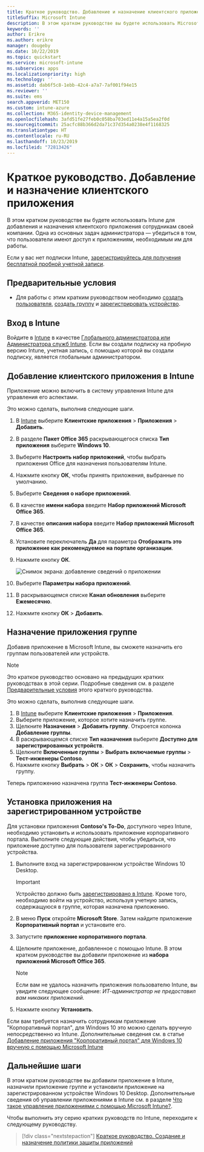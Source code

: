 ```yaml
---
title: Краткое руководство. Добавление и назначение клиентского приложения
titleSuffix: Microsoft Intune
description: В этом кратком руководстве вы будете использовать Microsoft Intune для добавления и назначения клиентского приложения.
keywords: ''
author: Erikre
ms.author: erikre
manager: dougeby
ms.date: 10/22/2019
ms.topic: quickstart
ms.service: microsoft-intune
ms.subservice: apps
ms.localizationpriority: high
ms.technology: ''
ms.assetid: dab6f5c8-1ebb-42c4-a7a7-7af001f94e15
ms.reviewer: ''
ms.suite: ems
search.appverid: MET150
ms.custom: intune-azure
ms.collection: M365-identity-device-management
ms.openlocfilehash: 3afd51fe27feb0c058ba703ed11e4a15a5ea2f0d
ms.sourcegitcommit: 25acfc88b366d2da71c37d354a0238e4f1168325
ms.translationtype: HT
ms.contentlocale: ru-RU
ms.lasthandoff: 10/23/2019
ms.locfileid: "72813426"
---
```

# <a name="quickstart-add-and-assign-a-client-app"></a>Краткое руководство. Добавление и назначение клиентского приложения

В этом кратком руководстве вы будете использовать Intune для добавления и назначения клиентского приложения сотрудникам своей компании. Одна из основных задач администратора — убедиться в том, что пользователи имеют доступ к приложениям, необходимым им для работы. 

Если у вас нет подписки Intune, [зарегистрируйтесь для получения бесплатной пробной учетной записи](../fundamentals/free-trial-sign-up.md).

## <a name="prerequisites"></a>Предварительные условия

- Для работы с этим кратким руководством необходимо [создать пользователя](../fundamentals/quickstart-create-user.md), [создать группу](../fundamentals/quickstart-create-group.md) и [зарегистрировать устройство](../quickstart-setup-auto-enrollment.md).

## <a name="sign-in-to-intune"></a>Вход в Intune

Войдите в [Intune](https://aka.ms/intuneportal) в качестве [Глобального администратора или Администратора служб Intune](../fundamentals/users-add.md#types-of-administrators). Если вы создали подписку на пробную версию Intune, учетная запись, с помощью которой вы создали подписку, является глобальным администратором.

## <a name="add-the-client-app-to-intune"></a>Добавление клиентского приложения в Intune

Приложение можно включить в систему управления Intune для управления его аспектами. 

Это можно сделать, выполнив следующие шаги.
1. В [Intune](https://aka.ms/intuneportal) выберите **Клиентские приложения** > **Приложения** > **Добавить**. 
2. В разделе **Пакет Office 365** раскрывающегося списка **Тип приложения** выберите **Windows 10**.
3. Выберите **Настроить набор приложений**, чтобы выбрать приложения Office для назначения пользователям Intune.
4. Нажмите кнопку **ОК**, чтобы принять приложения, выбранные по умолчанию.
5. Выберите **Сведения о наборе приложений**.
6. В качестве **имени набора** введите **Набор приложений Microsoft Office 365**.
7. В качестве **описания набора** введите **Набор приложений Microsoft Office 365**.
8. Установите переключатель **Да** для параметра **Отображать это приложение как рекомендуемое на портале организации**.
9. Нажмите кнопку **ОК**.

    ![Снимок экрана: добавление сведений о приложении](./media/quickstart-add-assign-app/quickstart-add-assign-app-01.png)

10. Выберите **Параметры набора приложений**.
11. В раскрывающемся списке **Канал обновления** выберите **Ежемесячно**.
12. Нажмите кнопку **ОК** > **Добавить**.

## <a name="assign-the-app-to-a-group"></a>Назначение приложения группе

Добавив приложение в Microsoft Intune, вы сможете назначить его группам пользователей или устройств.

> [!NOTE]
> Это краткое руководство основано на предыдущих кратких руководствах в этой серии. Подробные сведения см. в разделе [Предварительные условия](quickstart-add-assign-app.md#prerequisites) этого краткого руководства.

Это можно сделать, выполнив следующие шаги.
1. В [Intune](https://aka.ms/intuneportal) выберите **Клиентские приложения** > **Приложения**. 
2. Выберите приложение, которое хотите назначить группе.
3. Щелкните **Назначения** > **Добавить группу**. Откроется колонка **Добавление группы**.
4. В раскрывающемся списке **Тип назначения** выберите **Доступно для зарегистрированных устройств**. 
5. Щелкните **Включенные группы** > **Выбрать включаемые группы** > **Тест-инженеры Contoso**.
6. Нажмите кнопку **Выбрать** > **ОК** > **ОК** > **Сохранить**, чтобы назначить группу.

Теперь приложению назначена группа **Тест-инженеры Contoso**.

## <a name="install-the-app-on-the-enrolled-device"></a>Установка приложения на зарегистрированном устройстве

Для установки приложения **Contoso's To-Do**, доступного через Intune, необходимо установить и использовать приложение корпоративного портала. Выполните следующие действия, чтобы убедиться, что приложение доступно для пользователя зарегистрированного устройства.

1. Выполните вход на зарегистрированном устройстве Windows 10 Desktop.

    > [!IMPORTANT]
    > Устройство должно быть [зарегистрировано в Intune](../quickstart-enroll-windows-device.md). Кроме того, необходимо войти на устройство, используя учетную запись, содержащуюся в группе, которая назначена приложению.

2. В меню **Пуск**  откройте **Microsoft Store**. Затем найдите приложение **Корпоративный портал** и установите его.
3. Запустите **приложение корпоративного портала**.
4. Щелкните приложение, добавленное с помощью Intune. В этом кратком руководстве вы добавили приложение из **набора приложений Microsoft Office 365**.

    > [!NOTE]
    > Если вам не удалось назначить приложения пользователю Intune, вы увидите следующее сообщение: *ИТ-администратор не предоставил вам никаких приложений.*

5. Нажмите кнопку **Установить**.

Если вам требуется назначить сотрудникам приложение "Корпоративный портал", для Windows 10 это можно сделать вручную непосредственно из Intune. Дополнительные сведения см. в статье [Добавление приложения "Корпоративный портал" для Windows 10 вручную с помощью Microsoft Intune](../company-portal-app.md)

## <a name="next-steps"></a>Дальнейшие шаги

В этом кратком руководстве вы добавили приложение в Intune, назначили приложение группе и установили приложение на зарегистрированном устройстве Windows 10 Desktop. Дополнительные сведения об управлении приложениями в Intune см. в разделе [Что такое управление приложениями с помощью Microsoft Intune?](app-management.md).

Чтобы выполнить эту серию кратких руководств по Intune, переходите к следующему руководству.

> [!div class="nextstepaction"]
> [Краткое руководство. Создание и назначение политики защиты приложений](quickstart-create-assign-app-policy.md)
